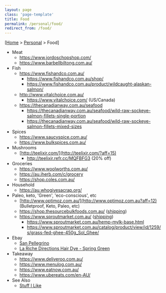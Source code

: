 ```yaml
---
layout: page
class: 'page-template'
title: Food
permalink: /personal/food/
redirect_from: /food/
---
```


[[Home](/) > [Personal](/personal/) > Food]

* Meat
  * https://www.jordoschopshop.com/
  * https://www.barbellbiltong.com.au/
* Fish
  * https://www.fishandco.com.au/
    * https://www.fishandco.com.au/shop/
    * https://www.fishandco.com.au/product/wildcaught-alaskan-salmon/
  * http://www.vitalchoice.com.au/
    * https://www.vitalchoice.com/ (US/Canada)
  * https://thecanadianway.com.au/seafood
    * https://thecanadianway.com.au/seafood/wild-raw-sockeye-salmon-fillets-single-portion
    * https://thecanadianway.com.au/seafood/wild-raw-sockeye-salmon-fillets-mixed-sizes
* Spices
  * https://www.saucyspice.com.au/
  * https://www.bulkspices.com.au/
* Mushrooms
  * [http://teelixir.com/](http://teelixir.com/?aff=15)
    * http://teelixir.refr.cc/MQFBFG3 (20% off)
* Groceries
  * https://www.woolworths.com.au/
  * https://au.iherb.com/c/grocery
  * https://shop.coles.com.au/
* Household
  * https://au.whogivesacrap.org/
* Paleo, keto, 'Green', 'eco-conscious', etc
  * [http://www.optimoz.com.au/](http://www.optimoz.com.au?aff=12) (Bulletproof, Keto, Paleo, etc)
  * https://shop.thesourcebulkfoods.com.au/ ([shipping](https://shop.thesourcebulkfoods.com.au/shipping/))
  * https://www.sproutmarket.com.au/ ([shipping](https://www.sproutmarket.com.au/shipping.html))
    * https://www.sproutmarket.com.au/hemp-mylk-base.html
    * https://www.sproutmarket.com.au/catalog/product/view/id/1259/s/grass-fed-ghee-450g_Sol_Ghee/
* Ebay
  * [San Pellegrino](https://www.ebay.com.au/itm/12-x-SAN-PELLEGRINO-SPARKLING-MINERAL-CLEAR-WATER-CLEAN-GLASS-BOTTLE-BULK-750mL/183920422554)
  * [La Riche Directions Hair Dye - Spring Green](https://www.ebay.com.au/sch/i.html?_dcat=31412&_fsrp=1&Shade=Green&_nkw=la+riche+directions&_sacat=0&_from=R40&Brand=La%2520Riche&LH_BIN=1&_sop=15)
* Takeaway
  * https://www.deliveroo.com.au/
  * https://www.menulog.com.au/
  * https://www.eatnow.com.au/
  * https://www.ubereats.com/en-AU/
* See Also
  * [Stuff I Like](/stuff-i-like/)
